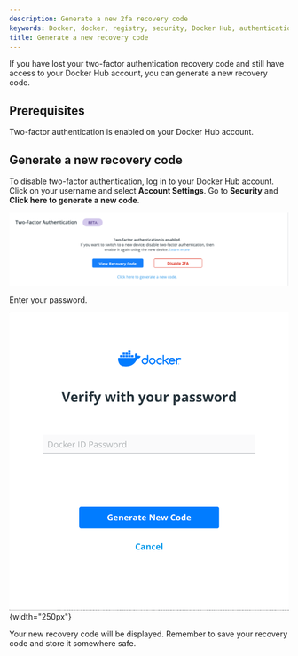 ```yaml
---
description: Generate a new 2fa recovery code
keywords: Docker, docker, registry, security, Docker Hub, authentication, two-factor authentication
title: Generate a new recovery code
---
```


If you have lost your two-factor authentication recovery code and still have
access to your Docker Hub account, you can generate a new recovery code.

## Prerequisites

Two-factor authentication is enabled on your Docker Hub account.

## Generate a new recovery code

To disable two-factor authentication, log in to your Docker Hub account. Click
on your username and select **Account Settings**. Go to **Security** and **Click here to generate a new code**.

![New recovery code link](../images/2fa-disable-2fa.png)

Enter your password.

![Enter your password](../images/2fa-pw-new-code.png){width="250px"}

Your new recovery code will be displayed. Remember to save your recovery code
and store it somewhere safe.
